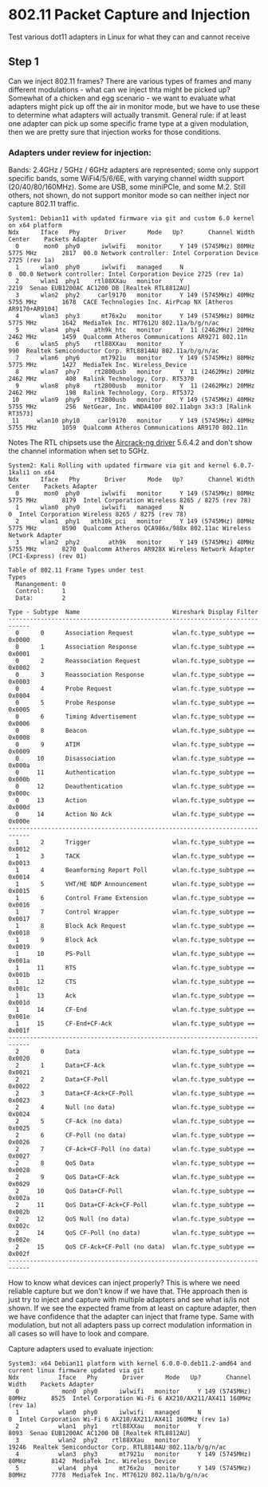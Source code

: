 # 802.11 Packet Capture and Injection
Test various dot11 adapters in Linux for what they can and cannot receive

## Step 1
Can we inject 802.11 frames?  There are various types of frames and many different modulations - what can we inject thta might be picked up?  Somewhat of a chicken and egg scenario - we want to evaluate what adapters might pick up off the air in monitor mode, but we have to use these to determine what adapters will actually transmit.  General rule: if at least one adapter can pick up some specific frame type at a given modulation, then we are pretty sure that injection works for those conditions.  

### Adapters under review for injection:
Bands: 2.4GHz / 5GHz / 6GHz adapters are represented; some only support specific bands, some WiFi4/5/6/6E, with varying channel width support (20/40/80/160MHz).  Some are USB, some miniPCIe, and some M.2.  Still others, not shown, do not support monitor mode so can neither inject nor capture 802.11 traffic.

```
System1: Debian11 with updated firmware via git and custom 6.0 kernel on x64 platform
Ndx      Iface   Phy       Driver      Mode   Up?       Channel Width   Center    Packets Adapter
  0       mon0  phy0      iwlwifi   monitor     Y 149 (5745MHz) 80MHz 5775 MHz       2817  00.0 Network controller: Intel Corporation Device 2725 (rev 1a)
  1      wlan0  phy0      iwlwifi   managed     N                                       0  00.0 Network controller: Intel Corporation Device 2725 (rev 1a)
  2      wlan1  phy1    rtl88XXau   monitor     Y                                    2219  Senao EUB1200AC AC1200 DB [Realtek RTL8812AU]
  3      wlan2  phy2     carl9170   monitor     Y 149 (5745MHz) 40MHz 5755 MHz       1678  CACE Technologies Inc. AirPcap NX [Atheros AR9170+AR9104]
  4      wlan3  phy3      mt76x2u   monitor     Y 149 (5745MHz) 80MHz 5775 MHz       1642  MediaTek Inc. MT7612U 802.11a/b/g/n/ac
  5      wlan4  phy4    ath9k_htc   monitor     Y  11 (2462MHz) 20MHz 2462 MHz       1459  Qualcomm Atheros Communications AR9271 802.11n
  6      wlan5  phy5    rtl88XXau   monitor     Y                                     990  Realtek Semiconductor Corp. RTL8814AU 802.11a/b/g/n/ac
  7      wlan6  phy6      mt7921u   monitor     Y 149 (5745MHz) 80MHz 5775 MHz       1427  MediaTek Inc. Wireless_Device
  8      wlan7  phy7    rt2800usb   monitor     Y  11 (2462MHz) 20MHz 2462 MHz        408  Ralink Technology, Corp. RT5370
  9      wlan8  phy8    rt2800usb   monitor     Y  11 (2462MHz) 20MHz 2462 MHz        198  Ralink Technology, Corp. RT5372
 10      wlan9  phy9    rt2800usb   monitor     Y 149 (5745MHz) 40MHz 5755 MHz        256  NetGear, Inc. WNDA4100 802.11abgn 3x3:3 [Ralink RT3573]
 11     wlan10 phy10     carl9170   monitor     Y 149 (5745MHz) 40MHz 5755 MHz       1059  Qualcomm Atheros Communications AR9170 802.11n
```
Notes The RTL chipsets use the [Aircrack-ng driver](https://github.com/aircrack-ng/rtl8812au) 5.6.4.2 and don't show the channel information when set to 5GHz.
 

```
System2: Kali Rolling with updated firmware via git and kernel 6.0.7-1kali1 on x64
Ndx      Iface   Phy       Driver      Mode   Up?       Channel Width   Center    Packets Adapter
  0       mon0  phy0      iwlwifi   monitor     Y 149 (5745MHz) 80MHz 5775 MHz       8179  Intel Corporation Wireless 8265 / 8275 (rev 78)
  1      wlan0  phy0      iwlwifi   managed     N                                       0  Intel Corporation Wireless 8265 / 8275 (rev 78)
  2      wlan1  phy1   ath10k_pci   monitor     Y 149 (5745MHz) 80MHz 5775 MHz       8590  Qualcomm Atheros QCA986x/988x 802.11ac Wireless Network Adapter
  3      wlan2  phy2        ath9k   monitor     Y 149 (5745MHz) 40MHz 5755 MHz       8270  Qualcomm Atheros AR928X Wireless Network Adapter (PCI-Express) (rev 01)
```

```
Table of 802.11 Frame Types under test
Types
  Manangement: 0
  Control:     1
  Data:        2

Type - Subtype  Name                          Wireshark Display Filter
----------------------------------------------------------------------------
  0      0      Association Request           wlan.fc.type_subtype == 0x0000
  0      1      Association Response          wlan.fc.type_subtype == 0x0001
  0      2      Reassociation Request         wlan.fc.type_subtype == 0x0002
  0      3      Reassociation Response        wlan.fc.type_subtype == 0x0003
  0      4      Probe Request                 wlan.fc.type_subtype == 0x0004
  0      5      Probe Response                wlan.fc.type_subtype == 0x0005
  0      6      Timing Advertisement          wlan.fc.type_subtype == 0x0006
  0      8      Beacon                        wlan.fc.type_subtype == 0x0008
  0      9      ATIM                          wlan.fc.type_subtype == 0x0009
  0     10      Disassociation                wlan.fc.type_subtype == 0x000a
  0     11      Authentication                wlan.fc.type_subtype == 0x000b
  0     12      Deauthentication              wlan.fc.type_subtype == 0x000c
  0     13      Action                        wlan.fc.type_subtype == 0x000d
  0     14      Action No Ack                 wlan.fc.type_subtype == 0x000e
----------------------------------------------------------------------------
  1      2      Trigger                       wlan.fc.type_subtype == 0x0012
  1      3      TACK                          wlan.fc.type_subtype == 0x0013
  1      4      Beamforming Report Poll       wlan.fc.type_subtype == 0x0014
  1      5      VHT/HE NDP Announcement       wlan.fc.type_subtype == 0x0015
  1      6      Control Frame Extension       wlan.fc.type_subtype == 0x0016
  1      7      Control Wrapper               wlan.fc.type_subtype == 0x0017
  1      8      Block Ack Request             wlan.fc.type_subtype == 0x0018
  1      9      Block Ack                     wlan.fc.type_subtype == 0x0019
  1     10      PS-Poll                       wlan.fc.type_subtype == 0x001a
  1     11      RTS                           wlan.fc.type_subtype == 0x001b
  1     12      CTS                           wlan.fc.type_subtype == 0x001c
  1     13      Ack                           wlan.fc.type_subtype == 0x001d
  1     14      CF-End                        wlan.fc.type_subtype == 0x001e
  1     15      CF-End+CF-Ack                 wlan.fc.type_subtype == 0x001f
----------------------------------------------------------------------------
  2      0      Data                          wlan.fc.type_subtype == 0x0020
  2      1      Data+CF-Ack                   wlan.fc.type_subtype == 0x0021
  2      2      Data+CF-Poll                  wlan.fc.type_subtype == 0x0022
  2      3      Data+CF-Ack+CF-Poll           wlan.fc.type_subtype == 0x0023
  2      4      Null (no data)                wlan.fc.type_subtype == 0x0024
  2      5      CF-Ack (no data)              wlan.fc.type_subtype == 0x0025
  2      6      CF-Poll (no data)             wlan.fc.type_subtype == 0x0026
  2      7      CF-Ack+CF-Poll (no data)      wlan.fc.type_subtype == 0x0027
  2      8      QoS Data                      wlan.fc.type_subtype == 0x0028
  2      9      QoS Data+CF-Ack               wlan.fc.type_subtype == 0x0029
  2     10      QoS Data+CF-Poll              wlan.fc.type_subtype == 0x002a
  2     11      QoS Data+CF-Ack+CF-Poll       wlan.fc.type_subtype == 0x002b
  2     12      QoS Null (no data)            wlan.fc.type_subtype == 0x002c
  2     14      QoS CF-Poll (no data)         wlan.fc.type_subtype == 0x002e
  2     15      QoS CF-Ack+CF-Poll (no data)  wlan.fc.type_subtype == 0x002f
----------------------------------------------------------------------------
```

How to know what devices can inject properly?  This is where we need reliable capture but we don't know if we have that.  THe approach then is just try to inject and capture with multiple adapters and see what is/is not shown.  If we see the expected frame from at least on capture adapter, then we have confidence that the adapter can inject that frame type.  Same with modulation, but not all adapters pass up correct modulation information in all cases so will have to look and compare.

Capture adapters used to evaluate injection:
```
System3: x64 Debian11 platform with kernel 6.0.0-0.deb11.2-amd64 and current linux firmware updated via git
Ndx           Iface   Phy       Driver      Mode   Up?       Channel Width    Packets Adapter
  0            mon0  phy0      iwlwifi   monitor     Y 149 (5745MHz) 80MHz       8525  Intel Corporation Wi-Fi 6 AX210/AX211/AX411 160MHz (rev 1a)
  1           wlan0  phy0      iwlwifi   managed     N                              0  Intel Corporation Wi-Fi 6 AX210/AX211/AX411 160MHz (rev 1a)
  2           wlan1  phy1    rtl88XXau   monitor     Y                           8093  Senao EUB1200AC AC1200 DB [Realtek RTL8812AU]
  3           wlan2  phy2    rtl88XXau   monitor     Y                          19246  Realtek Semiconductor Corp. RTL8814AU 802.11a/b/g/n/ac
  4           wlan3  phy3      mt7921u   monitor     Y 149 (5745MHz) 80MHz       8142  MediaTek Inc. Wireless_Device
  5           wlan4  phy4      mt76x2u   monitor     Y 149 (5745MHz) 80MHz       7778  MediaTek Inc. MT7612U 802.11a/b/g/n/ac
```

